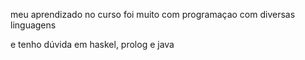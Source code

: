 meu aprendizado no curso foi muito com programaçao com diversas linguagens

e tenho dúvida em haskel, prolog e java
